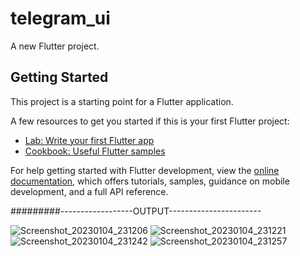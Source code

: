 # telegram_ui

A new Flutter project.

## Getting Started

This project is a starting point for a Flutter application.

A few resources to get you started if this is your first Flutter project:

- [Lab: Write your first Flutter app](https://docs.flutter.dev/get-started/codelab)
- [Cookbook: Useful Flutter samples](https://docs.flutter.dev/cookbook)

For help getting started with Flutter development, view the
[online documentation](https://docs.flutter.dev/), which offers tutorials,
samples, guidance on mobile development, and a full API reference.


#########------------------OUTPUT-----------------------

![Screenshot_20230104_231206](https://user-images.githubusercontent.com/107807403/210617397-ff69ec89-f9fd-4ace-a3ad-a942f7f18f6f.png)
![Screenshot_20230104_231221](https://user-images.githubusercontent.com/107807403/210617409-e9ecb56b-9704-4472-888a-d874a74aa6e2.png)
![Screenshot_20230104_231242](https://user-images.githubusercontent.com/107807403/210617418-7c908f52-9235-46ef-8aa4-c4e137ac3c18.png)
![Screenshot_20230104_231257](https://user-images.githubusercontent.com/107807403/210617436-1bf9fb3c-e747-4cff-b086-30c4ccd23586.png)
